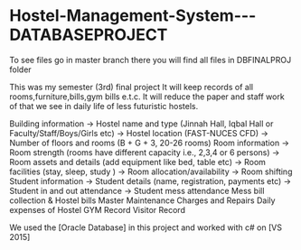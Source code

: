 # Hostel-Management-System---DATABASEPROJECT

To see files go in master branch there you will find all files in DBFINALPROJ folder

This was my semester (3rd) final project 
It will keep records of all rooms,furniture,bills,gym bills e.t.c. It will reduce the paper and staff work of that we see in daily life of less futuristic hostels.

Building information
-> Hostel name and type (Jinnah Hall, Iqbal Hall or Faculty/Staff/Boys/Girls etc)
-> Hostel location (FAST-NUCES CFD)
-> Number of floors and rooms (B + G + 3, 20-26 rooms)
Room information
-> Room strength (rooms have different capacity i.e., 2,3,4 or 6 persons)
-> Room assets and details (add equipment like bed, table etc)
-> Room facilities (stay, sleep, study )
-> Room allocation/availability
-> Room shifting
Student information
-> Student details (name, registration, payments etc)
-> Student in and out attendance
-> Student mess attendance
Mess bill collection &amp; Hostel bills Master
Maintenance Charges and Repairs
Daily expenses of Hostel
GYM Record
Visitor Record

We used the [Oracle Database] in this project and worked with c# on [VS 2015]
